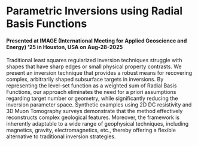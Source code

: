 # Parametric Inversions using Radial Basis Functions
#### Presented at IMAGE (International Meeting for Applied Geoscience and Energy) '25 in Houston, USA on Aug-28-2025
Traditional least squares regularized inversion techniques struggle with shapes that have sharp edges or small physical property contrasts. We present an inversion technique that provides a robust means for recovering complex, arbitrarily shaped subsurface targets in inversions. By representing the level-set function as a weighted sum of Radial Basis Functions, our approach eliminates the need for a priori assumptions regarding target number or geometry, while significantly reducing the inversion parameter space. Synthetic examples using 2D DC resistivity and 3D Muon Tomography surveys demonstrate that the method effectively reconstructs complex geological features. Moreover, the framework is inherently adaptable to a wide range of geophysical techniques, including magnetics, gravity, electromagnetics, etc., thereby offering a flexible alternative to traditional inversion strategies.
